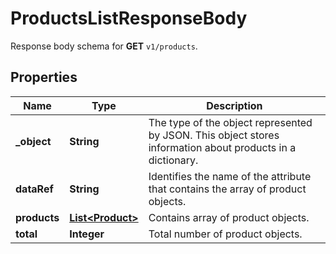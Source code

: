 

# ProductsListResponseBody

Response body schema for **GET** `v1/products`.

## Properties

| Name | Type | Description |
|------------ | ------------- | ------------- |
|**_object** | **String** | The type of the object represented by JSON. This object stores information about products in a dictionary. |
|**dataRef** | **String** | Identifies the name of the attribute that contains the array of product objects. |
|**products** | [**List&lt;Product&gt;**](Product.md) | Contains array of product objects. |
|**total** | **Integer** | Total number of product objects. |




